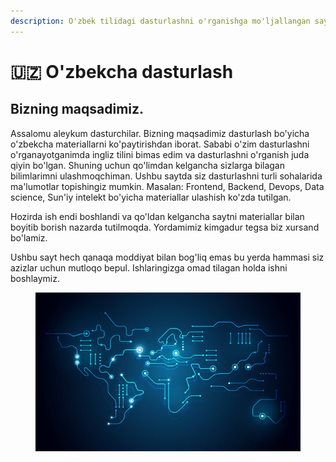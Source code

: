 ```yaml
---
description: O'zbek tilidagi dasturlashni o'rganishga mo'ljallangan sayt.
---
```


# 🇺🇿 O'zbekcha dasturlash

## Bizning maqsadimiz.

Assalomu aleykum dasturchilar. Bizning maqsadimiz dasturlash bo'yicha o'zbekcha materiallarni ko'paytirishdan iborat. Sababi o'zim dasturlashni o'rganayotganimda ingliz tilini bimas edim va dasturlashni o'rganish juda qiyin bo'lgan. Shuning uchun qo'limdan kelgancha sizlarga bilagan bilimlarimni ulashmoqchiman. Ushbu saytda siz dasturlashni turli sohalarida ma'lumotlar topishingiz mumkin. Masalan: Frontend, Backend, Devops, Data science, Sun'iy intelekt bo'yicha materiallar ulashish ko'zda tutilgan.&#x20;

Hozirda ish endi boshlandi va qo'ldan kelgancha saytni materiallar bilan boyitib borish nazarda tutilmoqda. Yordamimiz kimgadur tegsa biz xursand bo'lamiz.

Ushbu sayt hech qanaqa moddiyat bilan bog'liq emas bu yerda hammasi siz azizlar uchun mutloqo bepul. Ishlaringizga omad tilagan holda ishni boshlaymiz.

<div data-full-width="true">

<figure><img src=".gitbook/assets/it-back.jpg" alt=""><figcaption></figcaption></figure>

</div>
